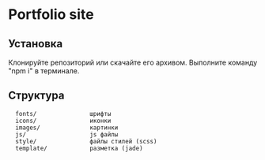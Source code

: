 Portfolio site
=============================

Установка
------------

Клонируйте репозиторий или скачайте его архивом. Выполните команду "npm i" в терминале.

Структура
------------

      fonts/               шрифты
      icons/               иконки
      images/              картинки
      js/                  js файлы
      style/               файлы стилей (scss)
      template/            разметка (jade)
